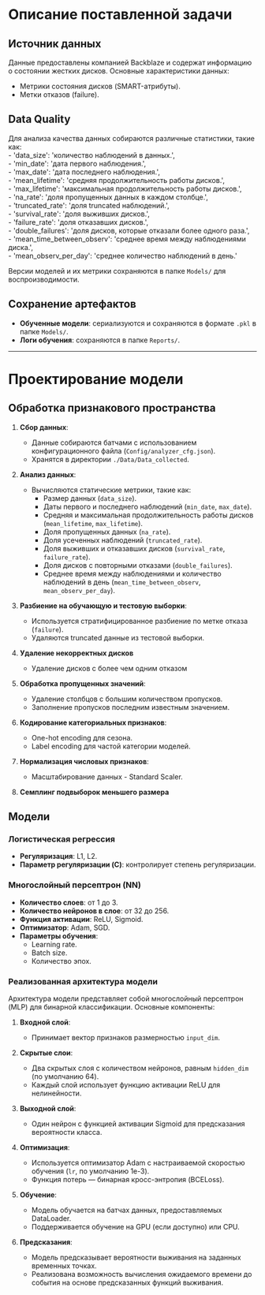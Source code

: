 # Описание поставленной задачи

## Источник данных
Данные предоставлены компанией Backblaze и содержат информацию о состоянии жестких дисков. Основные характеристики данных:
- Метрики состояния дисков (SMART-атрибуты).
- Метки отказов (failure).

## Data Quality
Для анализа качества данных собираются различные статистики, такие как:\
    - 'data_size': 'количество наблюдений в данных.',\
    - 'min_date': 'дата первого наблюдения.',\
    - 'max_date': 'дата последнего наблюдения.',\
    - 'mean_lifetime': 'средняя продолжительность работы дисков.',\
    - 'max_lifetime': 'максимальная продолжительность работы дисков.',\
    - 'na_rate': 'доля пропущенных данных в каждом столбце.',\
    - 'truncated_rate': 'доля truncated наблюдений.',\
    - 'survival_rate': 'доля выживших дисков.',\
    - 'failure_rate': 'доля отказавших дисков.',\
    - 'double_failures': 'доля дисков, которые отказали более одного раза.',\
    - 'mean_time_between_observ': 'среднее время между наблюдениями диска.',\
    - 'mean_observ_per_day': 'среднее количество наблюдений в день.'

Версии моделей и их метрики сохраняются в папке `Models/` для воспроизводимости.

## Сохранение артефактов
- **Обученные модели**: сериализуются и сохраняются в формате `.pkl` в папке `Models/`.
- **Логи обучения**: сохраняются в папке `Reports/`.

---

# Проектирование модели

## Обработка признакового пространства
1. **Сбор данных**:
   - Данные собираются батчами с использованием конфигурационного файла (`Config/analyzer_cfg.json`).
   - Хранятся в директории `./Data/Data_collected`.

2. **Анализ данных**:
   - Вычисляются статические метрики, такие как:
     - Размер данных (`data_size`).
     - Даты первого и последнего наблюдений (`min_date`, `max_date`).
     - Средняя и максимальная продолжительность работы дисков (`mean_lifetime`, `max_lifetime`).
     - Доля пропущенных данных (`na_rate`).
     - Доля усеченных наблюдений (`truncated_rate`).
     - Доля выживших и отказавших дисков (`survival_rate`, `failure_rate`).
     - Доля дисков с повторными отказами (`double_failures`).
     - Среднее время между наблюдениями и количество наблюдений в день (`mean_time_between_observ`, `mean_observ_per_day`).

3. **Разбиение на обучающую и тестовую выборки**:
   - Используется стратифицированное разбиение по метке отказа (`failure`).
   - Удаляются truncated данные из тестовой выборки.
4. **Удаление некорректных дисков**
    - Удаление дисков с более чем одним отказом
5. **Обработка пропущенных значений**:
   - Удаление столбцов с большим количеством пропусков.
   - Заполнение пропусков последним известным значением.
6. **Кодирование категориальных признаков**:
   - One-hot encoding для сезона.
   - Label encoding для частой категории моделей.
7. **Нормализация числовых признаков**:
   - Масштабирование данных - Standard Scaler.
8. **Семплинг подвыборок меньшего размера**


## Модели
### Логистическая регрессия
- **Регуляризация**: L1, L2.
- **Параметр регуляризации (C)**: контролирует степень регуляризации.

### Многослойный персептрон (NN)
- **Количество слоев**: от 1 до 3.
- **Количество нейронов в слое**: от 32 до 256.
- **Функция активации**: ReLU, Sigmoid.
- **Оптимизатор**: Adam, SGD.
- **Параметры обучения**:
  - Learning rate.
  - Batch size.
  - Количество эпох.

### Реализованная архитектура модели

Архитектура модели представляет собой многослойный персептрон (MLP) для бинарной классификации. Основные компоненты:

1. **Входной слой**:
   - Принимает вектор признаков размерностью `input_dim`.

2. **Скрытые слои**:
   - Два скрытых слоя с количеством нейронов, равным `hidden_dim` (по умолчанию 64).
   - Каждый слой использует функцию активации ReLU для нелинейности.

3. **Выходной слой**:
   - Один нейрон с функцией активации Sigmoid для предсказания вероятности класса.

4. **Оптимизация**:
   - Используется оптимизатор Adam с настраиваемой скоростью обучения (`lr`, по умолчанию 1e-3).
   - Функция потерь — бинарная кросс-энтропия (BCELoss).

5. **Обучение**:
   - Модель обучается на батчах данных, предоставляемых DataLoader.
   - Поддерживается обучение на GPU (если доступно) или CPU.

6. **Предсказания**:
   - Модель предсказывает вероятности выживания на заданных временных точках.
   - Реализована возможность вычисления ожидаемого времени до события на основе предсказанных функций выживания.

